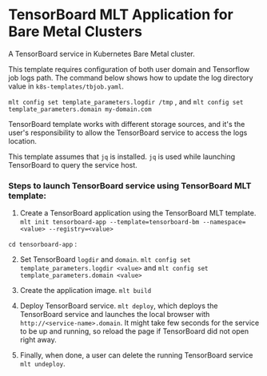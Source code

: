 # TensorBoard MLT Application for Bare Metal Clusters

A TensorBoard service in Kubernetes Bare Metal cluster.

This template requires configuration of both user domain and Tensorflow job logs path.
The command below shows how to update the log directory value in `k8s-templates/tbjob.yaml`.

`mlt config set template_parameters.logdir /tmp` , and
`mlt config set template_parameters.domain my-domain.com`

TensorBoard template works with different storage sources, and it's the user's responsibility to allow the TensorBoard service to access the logs location.

This template assumes that `jq` is installed. `jq` is used while launching TensorBoard to query the service host.

### Steps to launch TensorBoard service using TensorBoard MLT template:

1. Create a TensorBoard application using the TensorBoard MLT template.
`mlt init tensorboard-app --template=tensorboard-bm --namespace=<value> --registry=<value>`

`cd tensorboard-app` :

2. Set TensorBoard `logdir` and `domain`.
`mlt config set template_parameters.logdir <value>` and
`mlt config set template_parameters.domain <value>`

3. Create the application image.
`mlt build`

4. Deploy TensorBoard service.
`mlt deploy`,
which deploys the TensorBoard service and launches the local browser with `http://<service-name>.domain`.
It might take few seconds for the service to be up and running, so reload the page if TensorBoard did not open right away.

7. Finally, when done, a user can delete the running TensorBoard service
`mlt undeploy`.
